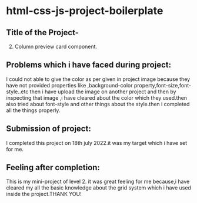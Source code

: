 # html-css-js-project-boilerplate

Title of the Project-
-------------------------------------------------------------------------------------------------------------------------------------------------------------------------
2. Column preview card component.

Problems which i have faced during project:
-------------------------------------------------------------------------------------------------------------------------------------------------------------------------
I could not able to give the color as per given in project image because they have not provided properties like ,background-color property,font-size,font-style..etc
then i have upload the image on another project and then by inspecting that image ,i have cleared about the color which they used.then also tried about font-style and other things about the style.then i completed all the things properly.

Submission of project:
-------------------------------------------------------------------------------------------------------------------------------------------------------------------------
I completed this project on 18th july 2022.it was my target which i have set for me.

Feeling after completion:
-------------------------------------------------------------------------------------------------------------------------------------------------------------------------
This is my mini-project of level 2. it was great feeling for me because,i have cleared my all the basic knowledge about the grid system which i have used inside the project.THANK YOU!
